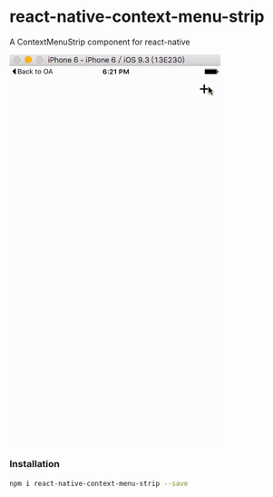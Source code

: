 # react-native-context-menu-strip
A ContextMenuStrip component for react-native

![react-native-context-menu-strip example](https://github.com/liubiggun/react-native-context-menu-strip/blob/master/example.gif)

### Installation
```bash
npm i react-native-context-menu-strip --save
```